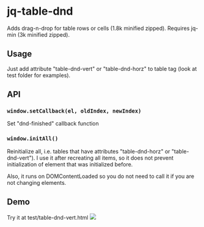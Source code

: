 # jq-table-dnd
Adds drag-n-drop for table rows or cells (1.8k minified zipped). Requires jq-min (3k minified zipped).

## Usage

Just add attribute "table-dnd-vert" or "table-dnd-horz" to table tag (look at test folder for examples).

## API

### `window.setCallback(el, oldIndex, newIndex)`
Set "dnd-finished" callback function 
### `window.initAll()`
Reinitialize all, i.e. tables that have attributes "table-dnd-horz" or "table-dnd-vert"). I use it after recreating all items, so it does not prevent initialization of element that was initialized before.

Also, it runs on DOMContentLoaded so you do not need to call it if you are not changing elements.

## Demo
Try it at test/table-dnd-vert.html
![](https://github.com/artemdudkin/table-dnd/blob/main/docs/demo.gif)

